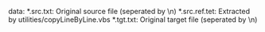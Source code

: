 data:
*.src.txt: Original source file (seperated by \n)
*.src.ref.tet: Extracted by utilities/copyLineByLine.vbs
*.tgt.txt: Original target file (seperated by \n)